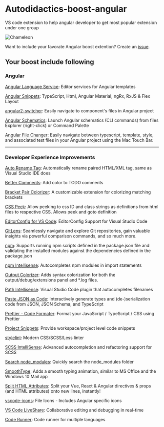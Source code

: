 # Autodidactics-boost-angular
VS code extension to help angular developer to get most popular extension under one group  

![Chameleon](https://github.com/ravioshankar/autodidactic-boost-angular/blob/main/images/chameleon.png")

Want to include your favorate Angular boost extention? Create an [issue](https://github.com/ravioshankar/autodidactic-boost-angular/issues).

## Your boost include following

### Angular
[Angular Language Service](https://marketplace.visualstudio.com/items?itemName=Angular.ng-template): Editor services for Angular templates

[Angular Snippets](https://marketplace.visualstudio.com/items?itemName=johnpapa.Angular2): TypeScript, Html, Angular Material, ngRx, RxJS & Flex Layout

[angular2-switcher](https://marketplace.visualstudio.com/items?itemName=infinity1207.angular2-switcher): Easily navigate to component's files in Angular project

[Angular Schematics](https://marketplace.visualstudio.com/items?itemName=cyrilletuzi.angular-schematics): Launch Angular schematics (CLI commands) from files Explorer (right-click) or Command Palette

[Angular File Changer](https://marketplace.visualstudio.com/items?itemName=john-crowson.angular-file-changer): Easily navigate between typescript, template, style, and associated test files in your Angular project using the Mac Touch Bar.


---
### Developer Experience Improvements

[Auto Rename Tag](https://marketplace.visualstudio.com/items?itemName=formulahendry.auto-rename-tag): Automatically rename paired HTML/XML tag, same as Visual Studio IDE does

[Better Comments](https://marketplace.visualstudio.com/items?itemName=aaron-bond.better-comments): Add color to TODO comments

[Bracket Pair Colorizer](https://marketplace.visualstudio.com/items?itemName=CoenraadS.bracket-pair-colorizer): A customizable extension for colorizing matching brackets

[CSS Peek](https://marketplace.visualstudio.com/items?itemName=pranaygp.vscode-css-peek): Allow peeking to css ID and class strings as definitions from html files to respective CSS. Allows peek and goto definition

[EditorConfig for VS Code](https://marketplace.visualstudio.com/items?itemName=EditorConfig.EditorConfig): EditorConfig Support for Visual Studio Code

[GitLens](https://marketplace.visualstudio.com/items?itemName=eamodio.gitlens): Seamlessly navigate and explore Git repositories, gain valuable insights via powerful comparison commands, and so much more.

[npm](https://marketplace.visualstudio.com/items?itemName=eg2.vscode-npm-script): Supports running npm scripts defined in the package.json file and validating the installed modules against the dependencies defined in the package.json

[npm Intellisense](https://marketplace.visualstudio.com/items?itemName=christian-kohler.npm-intellisense): Autocompletes npm modules in import statements

[Output Colorizer](https://marketplace.visualstudio.com/items?itemName=IBM.output-colorizer): Adds syntax colorization for both the output/debug/extensions panel and *.log files.

[Path Intellisense](https://marketplace.visualstudio.com/items?itemName=christian-kohler.path-intellisense): Visual Studio Code plugin that autocompletes filenames

[Paste JSON as Code](https://marketplace.visualstudio.com/items?itemName=quicktype.quicktype): Interactively generate types and (de-)serialization code from JSON, JSON Schema, and TypeScript

[Prettier - Code Formater](https://marketplace.visualstudio.com/items?itemName=esbenp.prettier-vscode): Format your JavaScript / TypeScript / CSS using Prettier

[Project Snippets](https://marketplace.visualstudio.com/items?itemName=rebornix.project-snippets): Provide workspace/project level code snippets

[stylelint](https://marketplace.visualstudio.com/items?itemName=stylelint.vscode-stylelint): Modern CSS/SCSS/Less linter

[SCSS IntelliSense](https://marketplace.visualstudio.com/items?itemName=mrmlnc.vscode-scss): Advanced autocompletion and refactoring support for SCSS

[Search node_modules](https://marketplace.visualstudio.com/items?itemName=jasonnutter.search-node-modules): Quickly search the node_modules folder

[SmoothType](https://marketplace.visualstudio.com/items?itemName=spikespaz.vscode-smoothtype): Adds a smooth typing animation, similar to MS Office and the Windows 10 Mail app

[Split HTML Attributes](https://marketplace.visualstudio.com/items?itemName=dannyconnell.split-html-attributes): Split your Vue, React & Angular directives & props (and HTML attributes) onto new lines, instantly!

[vscode-icons](https://marketplace.visualstudio.com/items?itemName=robertohuertasm.vscode-icons): File Icons - Includes Angular specific icons

[VS Code LiveShare](https://marketplace.visualstudio.com/items?itemName=MS-vsliveshare.vsliveshare): Collaborative editing and debugging in real-time

[Code Runner](https://marketplace.visualstudio.com/items?itemName=formulahendry.code-runner): Code runner for multiple languages
